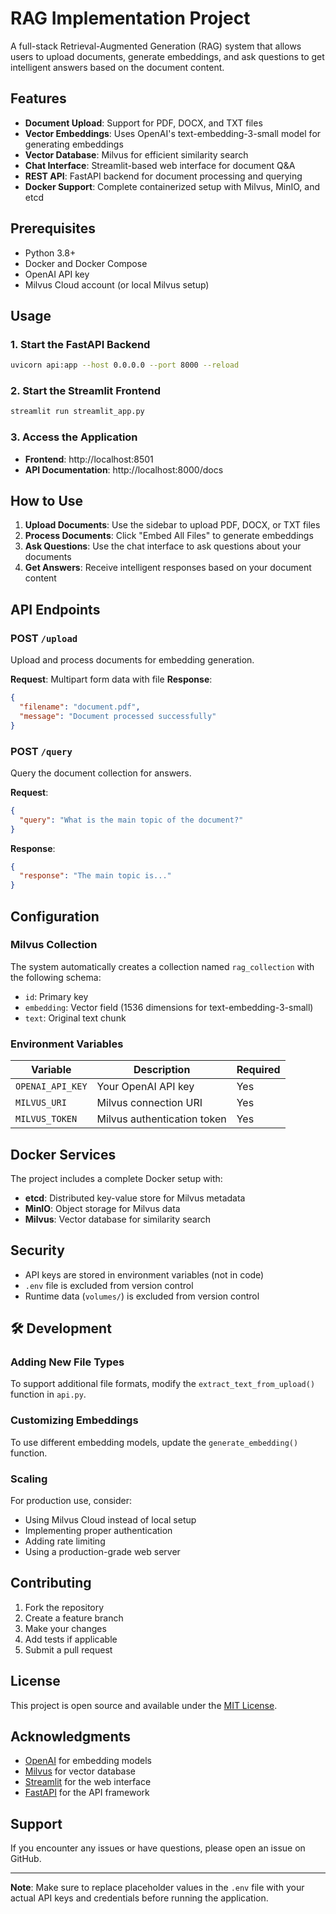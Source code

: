 # RAG Implementation Project

A full-stack Retrieval-Augmented Generation (RAG) system that allows users to upload documents, generate embeddings, and ask questions to get intelligent answers based on the document content.

## Features

- **Document Upload**: Support for PDF, DOCX, and TXT files
- **Vector Embeddings**: Uses OpenAI's text-embedding-3-small model for generating embeddings
- **Vector Database**: Milvus for efficient similarity search
- **Chat Interface**: Streamlit-based web interface for document Q&A
- **REST API**: FastAPI backend for document processing and querying
- **Docker Support**: Complete containerized setup with Milvus, MinIO, and etcd

## Prerequisites

- Python 3.8+
- Docker and Docker Compose
- OpenAI API key
- Milvus Cloud account (or local Milvus setup)

## Usage

### 1. Start the FastAPI Backend
```bash
uvicorn api:app --host 0.0.0.0 --port 8000 --reload
```

### 2. Start the Streamlit Frontend
```bash
streamlit run streamlit_app.py
```

### 3. Access the Application
- **Frontend**: http://localhost:8501
- **API Documentation**: http://localhost:8000/docs

## How to Use

1. **Upload Documents**: Use the sidebar to upload PDF, DOCX, or TXT files
2. **Process Documents**: Click "Embed All Files" to generate embeddings
3. **Ask Questions**: Use the chat interface to ask questions about your documents
4. **Get Answers**: Receive intelligent responses based on your document content

## API Endpoints

### POST `/upload`
Upload and process documents for embedding generation.

**Request**: Multipart form data with file
**Response**: 
```json
{
  "filename": "document.pdf",
  "message": "Document processed successfully"
}
```

### POST `/query`
Query the document collection for answers.

**Request**:
```json
{
  "query": "What is the main topic of the document?"
}
```

**Response**:
```json
{
  "response": "The main topic is..."
}
```


## Configuration

### Milvus Collection
The system automatically creates a collection named `rag_collection` with the following schema:
- `id`: Primary key
- `embedding`: Vector field (1536 dimensions for text-embedding-3-small)
- `text`: Original text chunk

### Environment Variables
| Variable | Description | Required |
|----------|-------------|----------|
| `OPENAI_API_KEY` | Your OpenAI API key | Yes |
| `MILVUS_URI` | Milvus connection URI | Yes |
| `MILVUS_TOKEN` | Milvus authentication token | Yes |

## Docker Services

The project includes a complete Docker setup with:

- **etcd**: Distributed key-value store for Milvus metadata
- **MinIO**: Object storage for Milvus data
- **Milvus**: Vector database for similarity search

## Security

- API keys are stored in environment variables (not in code)
- `.env` file is excluded from version control
- Runtime data (`volumes/`) is excluded from version control

## 🛠️ Development

### Adding New File Types
To support additional file formats, modify the `extract_text_from_upload()` function in `api.py`.

### Customizing Embeddings
To use different embedding models, update the `generate_embedding()` function.

### Scaling
For production use, consider:
- Using Milvus Cloud instead of local setup
- Implementing proper authentication
- Adding rate limiting
- Using a production-grade web server

## Contributing

1. Fork the repository
2. Create a feature branch
3. Make your changes
4. Add tests if applicable
5. Submit a pull request

## License

This project is open source and available under the [MIT License](LICENSE).

## Acknowledgments

- [OpenAI](https://openai.com/) for embedding models
- [Milvus](https://milvus.io/) for vector database
- [Streamlit](https://streamlit.io/) for the web interface
- [FastAPI](https://fastapi.tiangolo.com/) for the API framework

## Support

If you encounter any issues or have questions, please open an issue on GitHub.

---

**Note**: Make sure to replace placeholder values in the `.env` file with your actual API keys and credentials before running the application.